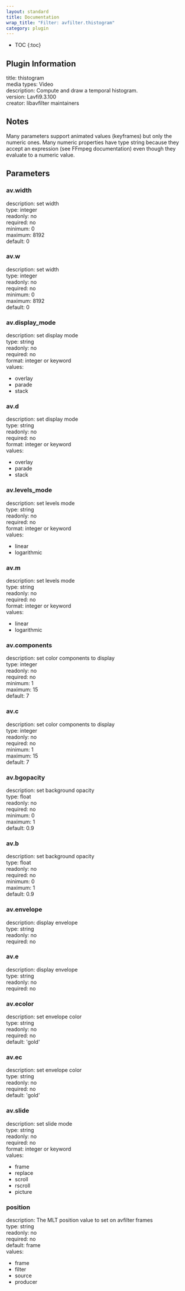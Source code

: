 ```yaml
---
layout: standard
title: Documentation
wrap_title: "Filter: avfilter.thistogram"
category: plugin
---
```

* TOC
{:toc}

## Plugin Information

title: thistogram  
media types:
Video  
description: Compute and draw a temporal histogram.  
version: Lavfi9.3.100  
creator: libavfilter maintainers  

## Notes

Many parameters support animated values (keyframes) but only the numeric ones. Many numeric properties have type string because they accept an expression (see FFmpeg documentation) even though they evaluate to a numeric value.

## Parameters

### av.width

  
description:
set width  
type: integer  
readonly: no  
required: no  
minimum: 0  
maximum: 8192  
default: 0  

### av.w

  
description:
set width  
type: integer  
readonly: no  
required: no  
minimum: 0  
maximum: 8192  
default: 0  

### av.display_mode

  
description:
set display mode  
type: string  
readonly: no  
required: no  
format: integer or keyword  
values:  

* overlay
* parade
* stack

### av.d

  
description:
set display mode  
type: string  
readonly: no  
required: no  
format: integer or keyword  
values:  

* overlay
* parade
* stack

### av.levels_mode

  
description:
set levels mode  
type: string  
readonly: no  
required: no  
format: integer or keyword  
values:  

* linear
* logarithmic

### av.m

  
description:
set levels mode  
type: string  
readonly: no  
required: no  
format: integer or keyword  
values:  

* linear
* logarithmic

### av.components

  
description:
set color components to display  
type: integer  
readonly: no  
required: no  
minimum: 1  
maximum: 15  
default: 7  

### av.c

  
description:
set color components to display  
type: integer  
readonly: no  
required: no  
minimum: 1  
maximum: 15  
default: 7  

### av.bgopacity

  
description:
set background opacity  
type: float  
readonly: no  
required: no  
minimum: 0  
maximum: 1  
default: 0.9  

### av.b

  
description:
set background opacity  
type: float  
readonly: no  
required: no  
minimum: 0  
maximum: 1  
default: 0.9  

### av.envelope

  
description:
display envelope  
type: string  
readonly: no  
required: no  

### av.e

  
description:
display envelope  
type: string  
readonly: no  
required: no  

### av.ecolor

  
description:
set envelope color  
type: string  
readonly: no  
required: no  
default: 'gold'  

### av.ec

  
description:
set envelope color  
type: string  
readonly: no  
required: no  
default: 'gold'  

### av.slide

  
description:
set slide mode  
type: string  
readonly: no  
required: no  
format: integer or keyword  
values:  

* frame
* replace
* scroll
* rscroll
* picture

### position

  
description:
The MLT position value to set on avfilter frames  
type: string  
readonly: no  
required: no  
default: frame  
values:  

* frame
* filter
* source
* producer

